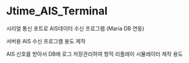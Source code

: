 # Jtime_AIS_Terminal
시리얼 통신 포트로 AIS데이터 수신 프로그램 (Maria DB 연동) 

서버용 AIS 수신 프로그램 용도 제작

AIS 신호를 받아서 DB에 로그 저장관리하여 항적 리플레이 시뮬레이터 제작 용도




